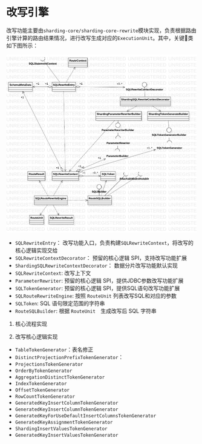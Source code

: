# 改写引擎

改写功能主要由`sharding-core/sharding-core-rewrite`模块实现，负责根据路由引擎计算的路由结果情况，进行改写生成对应的`ExecutionUnit`。其中，关键类如下图所示：

![类图](../../static/04.jpg)

* `SQLRewriteEntry`： 改写功能入口，负责构建`SQLRewriteContext`，将改写的核心逻辑实现交给
* `SQLRewriteContextDecorator`： 预留的核心逻辑 SPI，支持改写功能扩展
* `ShardingSQLRewriteContextDecorator`： 数据分片改写功能默认实现
* `SQLRewriteContext`: 改写上下文
* `ParameterRewriter`: 预留的核心逻辑 SPI，提供JDBC参数改写功能扩展
* `SQLTokenGenerator`: 预留的核心逻辑 SPI，提供SQL语句改写功能扩展
* `SQLRouteRewriteEngine`: 按照 `RouteUnit` 列表改写SQL和对应的参数
* `SQLToken`: SQL 语句限定范围的字符串
* `RouteSQLBuilder`: 根据 `RouteUnit`　生成改写后 SQL 字符串

1. 核心流程实现



2. 改写核心逻辑实现

* `TableTokenGenerator`：表名修正
* `DistinctProjectionPrefixTokenGenerator`：
* `ProjectionsTokenGenerator`
* `OrderByTokenGenerator`
* `AggregationDistinctTokenGenerator`
* `IndexTokenGenerator`
* `OffsetTokenGenerator`
* `RowCountTokenGenerator`
* `GeneratedKeyInsertColumnTokenGenerator`
* `GeneratedKeyInsertColumnTokenGenerator`
* `GeneratedKeyForUseDefaultInsertColumnsTokenGenerator`
* `GeneratedKeyAssignmentTokenGenerator`
* `ShardingInsertValuesTokenGenerator`
* `GeneratedKeyInsertValuesTokenGenerator`
